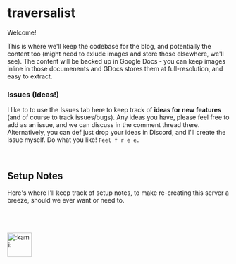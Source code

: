 # traversalist

Welcome!

This is where we'll keep the codebase for the blog, and potentially the content too (might need to exlude images and store those elsewhere, we'll see). The content will be backed up in Google Docs - you can keep images inline in those documenents and GDocs stores them at full-resolution, and easy to extract.

### Issues (Ideas!)

I like to to use the Issues tab here to keep track of **ideas for new features** (and of course to track issues/bugs). Any ideas you have, please feel free to add as an issue, and we can discuss in the comment thread there. Alternatively, you can def just drop your ideas in Discord, and I'll create the Issue myself. Do what you like! `Feel f r e e.`

<br>

## Setup Notes

Here's where I'll keep track of setup notes, to make re-creating this server a breeze, should we ever want or need to.

<br><br><br>
<img alt=":kami:" src="https://cdn.discordapp.com/attachments/509601705789358083/673662258546606122/Kami.png" width="55">
